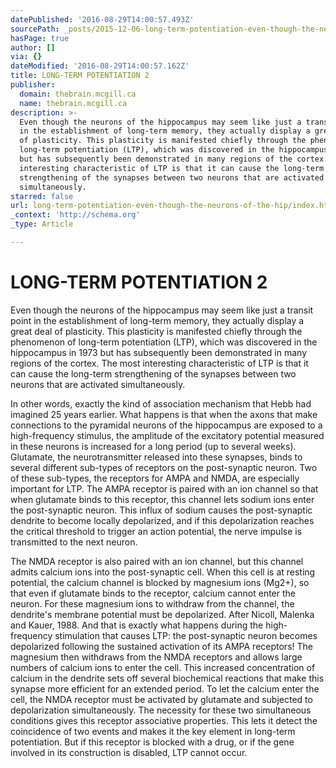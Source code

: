 ```yaml
---
datePublished: '2016-08-29T14:00:57.493Z'
sourcePath: _posts/2015-12-06-long-term-potentiation-even-though-the-neurons-of-the-hip.md
hasPage: true
author: []
via: {}
dateModified: '2016-08-29T14:00:57.162Z'
title: LONG-TERM POTENTIATION 2
publisher:
  domain: thebrain.mcgill.ca
  name: thebrain.mcgill.ca
description: >-
  Even though the neurons of the hippocampus may seem like just a transit point
  in the establishment of long-term memory, they actually display a great deal
  of plasticity. This plasticity is manifested chiefly through the phenomenon of
  long-term potentiation (LTP), which was discovered in the hippocampus in 1973
  but has subsequently been demonstrated in many regions of the cortex. The most
  interesting characteristic of LTP is that it can cause the long-term
  strengthening of the synapses between two neurons that are activated
  simultaneously.
starred: false
url: long-term-potentiation-even-though-the-neurons-of-the-hip/index.html
_context: 'http://schema.org'
_type: Article

---
```

# LONG-TERM POTENTIATION 2

Even though the neurons of the hippocampus may seem like just a transit point in the establishment of long-term memory, they actually display a great deal of plasticity. This plasticity is manifested chiefly through the phenomenon of long-term potentiation (LTP), which was discovered in the hippocampus in 1973 but has subsequently been demonstrated in many regions of the cortex. The most interesting characteristic of LTP is that it can cause the long-term strengthening of the synapses between two neurons that are activated simultaneously.

In other words, exactly the kind of association mechanism that Hebb had imagined 25 years earlier. What happens is that when the axons that make connections to the pyramidal neurons of the hippocampus are exposed to a high-frequency stimulus, the amplitude of the excitatory potential measured in these neurons is increased for a long period (up to several weeks). Glutamate, the neurotransmitter released into these synapses, binds to several different sub-types of receptors on the post-synaptic neuron. Two of these sub-types, the receptors for AMPA and NMDA, are especially important for LTP. The AMPA receptor is paired with an ion channel so that when glutamate binds to this receptor, this channel lets sodium ions enter the post-synaptic neuron. This influx of sodium causes the post-synaptic dendrite to become locally depolarized, and if this depolarization reaches the critical threshold to trigger an action potential, the nerve impulse is transmitted to the next neuron.

The NMDA receptor is also paired with an ion channel, but this channel admits calcium ions into the post-synaptic cell. When this cell is at resting potential, the calcium channel is blocked by magnesium ions (Mg2+), so that even if glutamate binds to the receptor, calcium cannot enter the neuron. For these magnesium ions to withdraw from the channel, the dendrite's membrane potential must be depolarized. After Nicoll, Malenka and Kauer, 1988\. And that is exactly what happens during the high-frequency stimulation that causes LTP: the post-synaptic neuron becomes depolarized following the sustained activation of its AMPA receptors! The magnesium then withdraws from the NMDA receptors and allows large numbers of calcium ions to enter the cell. This increased concentration of calcium in the dendrite sets off several biochemical reactions that make this synapse more efficient for an extended period. To let the calcium enter the cell, the NMDA receptor must be activated by glutamate and subjected to depolarization simultaneously. The necessity for these two simultaneous conditions gives this receptor associative properties. This lets it detect the coincidence of two events and makes it the key element in long-term potentiation. But if this receptor is blocked with a drug, or if the gene involved in its construction is disabled, LTP cannot occur.